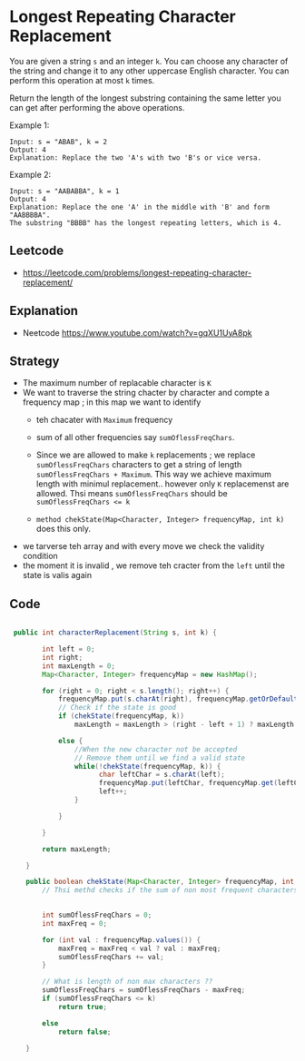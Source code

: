 # Longest Repeating Character Replacement 
You are given a string `s` and an integer `k`. You can choose any character of the string and change it to any other uppercase English character. You can perform this operation at most `k` times.

Return the length of the longest substring containing the same letter you can get after performing the above operations.

Example 1:
````
Input: s = "ABAB", k = 2
Output: 4
Explanation: Replace the two 'A's with two 'B's or vice versa.
````
Example 2:
````
Input: s = "AABABBA", k = 1
Output: 4
Explanation: Replace the one 'A' in the middle with 'B' and form "AABBBBA".
The substring "BBBB" has the longest repeating letters, which is 4.
````
## Leetcode
- https://leetcode.com/problems/longest-repeating-character-replacement/
## Explanation 
- Neetcode  https://www.youtube.com/watch?v=gqXU1UyA8pk

## Strategy
 -   The maximum number of replacable character is `K`
 -   We want to traverse the string chacter by character and compte a frequency map ; in this map we want to identify 
        -   teh chacater with `Maximum` frequency
        -   sum of all other frequencies say `sumOflessFreqChars`.

        - Since we are allowed to make `k` replacements ; we replace `sumOflessFreqChars` characters to get a string of length `sumOflessFreqChars + Maximum`. This way we achieve maximum length with minimul replacement.. however only `K` replacemenst are allowed. Thsi means `sumOflessFreqChars` should be 
        `sumOflessFreqChars <= k`

        - `method chekState(Map<Character, Integer> frequencyMap, int k)` does this only.
- we tarverse teh array and with every move we check the validity condition 
- the moment it is invalid , we remove teh cracter from the `left` until the state is valis again
## Code
````java

 public int characterReplacement(String s, int k) {

		int left = 0;
		int right;
		int maxLength = 0;
		Map<Character, Integer> frequencyMap = new HashMap();

		for (right = 0; right < s.length(); right++) {
			frequencyMap.put(s.charAt(right), frequencyMap.getOrDefault(s.charAt(right), 0) + 1);
			// Check if the state is good
			if (chekState(frequencyMap, k))
				maxLength = maxLength > (right - left + 1) ? maxLength : right - left + 1;

			else {
				//When the new character not be accepted 
				// Remove them until we find a valid state 
				while(!chekState(frequencyMap, k)) {
					  char leftChar = s.charAt(left);
					  frequencyMap.put(leftChar, frequencyMap.get(leftChar)- 1);
					  left++;
				}

			}

		}

		return maxLength;

	}

	public boolean chekState(Map<Character, Integer> frequencyMap, int k) {
        // Thsi methd checks if the sum of non most frequent characters are less tahn an equal to K
    

		int sumOflessFreqChars = 0;
		int maxFreq = 0;

		for (int val : frequencyMap.values()) {
			maxFreq = maxFreq < val ? val : maxFreq;
			sumOflessFreqChars += val;
		}

		// What is length of non max characters ??
		sumOflessFreqChars = sumOflessFreqChars - maxFreq;
		if (sumOflessFreqChars <= k)
			return true;

		else
			return false;

	}
````